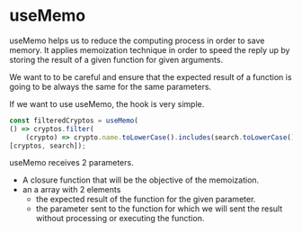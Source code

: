 # useMemo

useMemo helps us to reduce the computing process in order to save memory. It applies memoization technique in order to speed the reply up by storing the result of a given function for given arguments.

We want to to be careful and ensure that the expected result of a function is going to be always the same for the same parameters.

If we want to use useMemo, the hook is very simple.

```javascript
const filteredCryptos = useMemo(
() => cryptos.filter(
    (crypto) => crypto.name.toLowerCase().includes(search.toLowerCase())), 
[cryptos, search]);
```

useMemo receives 2 parameters.

* A closure function that will be the objective of the memoization.
* an a array with 2 elements
  * the expected result of the function for the given parameter.
  * the parameter sent to the function for which we will sent the result without processing or executing the function.
